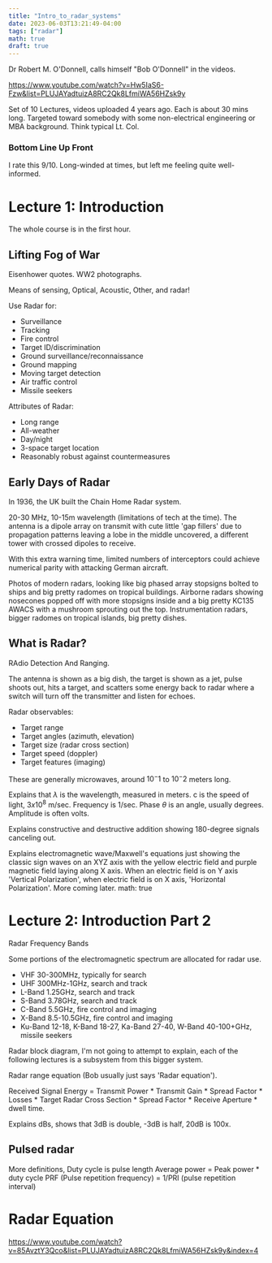 ```yaml
---
title: "Intro_to_radar_systems"
date: 2023-06-03T13:21:49-04:00
tags: ["radar"]
math: true
draft: true
---
```


Dr Robert M. O'Donnell, calls himself "Bob O'Donnell" in the videos.

https://www.youtube.com/watch?v=Hw5IaS6-Fzw&list=PLUJAYadtuizA8RC2Qk8LfmiWA56HZsk9y

Set of 10 Lectures, videos uploaded 4 years ago. 
Each is about 30 mins long.
Targeted toward somebody with some non-electrical engineering or MBA background.
Think typical Lt. Col.

### Bottom Line Up Front

I rate this 9/10. Long-winded at times, but left me feeling quite well-informed.

# Lecture 1: Introduction

The whole course is in the first hour.

## Lifting Fog of War

Eisenhower quotes. WW2 photographs. 

Means of sensing, Optical, Acoustic, Other, and radar!

Use Radar for:
- Surveillance
- Tracking
- Fire control
- Target ID/discrimination
- Ground surveillance/reconnaissance
- Ground mapping
- Moving target detection
- Air traffic control
- Missile seekers

Attributes of Radar:
- Long range
- All-weather
- Day/night
- 3-space target location
- Reasonably robust against countermeasures

## Early Days of Radar 

In 1936, the UK built the Chain Home Radar system. 

20-30 MHz, 10-15m wavelength (limitations of tech at the time). The antenna is a dipole array on transmit with cute little 'gap fillers' due to propagation patterns leaving a lobe in the middle uncovered, a different tower with crossed dipoles to receive.

With this extra warning time, limited numbers of interceptors could achieve numerical parity with attacking German aircraft. 

Photos of modern radars, looking like big phased array stopsigns bolted to ships and big pretty radomes on tropical buildings.
Airborne radars showing nosecones popped off with more stopsigns inside and a big pretty KC135 AWACS with a mushroom sprouting out the top. 
Instrumentation radars, bigger radomes on tropical islands, big pretty dishes.

## What is Radar?

RAdio Detection And Ranging.

The antenna is shown as a big dish, the target is shown as a jet, pulse shoots out, hits a target, and scatters some energy back to radar where a switch will turn off the transmitter and listen for echoes.

Radar observables:
- Target range
- Target angles (azimuth, elevation)
- Target size (radar cross section)
- Target speed (doppler) 
- Target features (imaging)

These are generally microwaves, around $10^-1$ to $10^-2$ meters long. 

Explains that $\lambda$ is the wavelength, measured in meters. c is the speed of light, $3x10^8$ m/sec. 
Frequency is 1/sec.
Phase $\theta$ is an angle, usually degrees. 
Amplitude is often volts.

Explains constructive and destructive addition showing 180-degree signals canceling out.

Explains electromagnetic wave/Maxwell's equations just showing the classic sign waves on an XYZ axis with the yellow electric field and purple magnetic field laying along X axis. When an electric field is on Y axis 'Vertical Polarization', when electric field is on X axis, 'Horizontal Polarization'. More coming later. 
math: true

# Lecture 2: Introduction Part 2

Radar Frequency Bands

Some portions of the electromagnetic spectrum are allocated for radar use.
- VHF 30-300MHz, typically for search
- UHF 300MHz-1GHz, search and track
- L-Band 1.25GHz, search and track
- S-Band 3.78GHz, search and track 
- C-Band 5.5GHz, fire control and imaging
- X-Band 8.5-10.5GHz, fire control and imaging 
- Ku-Band 12-18, K-Band 18-27, Ka-Band 27-40, W-Band 40-100+GHz, missile seekers

Radar block diagram, I'm not going to attempt to explain, each of the following lectures is a subsystem from this bigger system.

Radar range equation (Bob usually just says 'Radar equation'). 

Received Signal Energy = Transmit Power * Transmit Gain * Spread Factor * Losses * Target Radar Cross Section * Spread Factor * Receive Aperture * dwell time.

Explains dBs, shows that 3dB is double, -3dB is half, 20dB is 100x.

## Pulsed radar

More definitions, Duty cycle is pulse length
Average power = Peak power * duty cycle
PRF (Pulse repetition frequency) = 1/PRI (pulse repetition interval)

# Radar Equation

https://www.youtube.com/watch?v=85AvztY3Qco&list=PLUJAYadtuizA8RC2Qk8LfmiWA56HZsk9y&index=4
